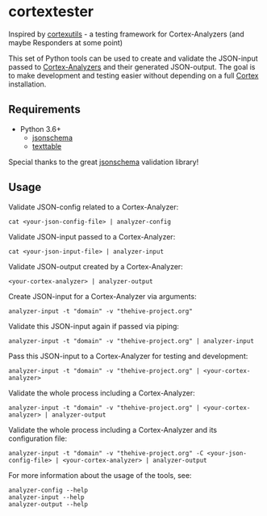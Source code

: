 # cortextester

Inspired by [cortexutils](https://github.com/TheHive-Project/cortexutils) - a testing framework for Cortex-Analyzers (and maybe Responders at some point)

This set of Python tools can be used to create and validate the JSON-input passed to [Cortex-Analyzers](https://github.com/TheHive-Project/Cortex-Analyzers/) and their generated JSON-output. The goal is to make development and testing easier without depending on a full [Cortex](https://github.com/TheHive-Project/CortexDocs) installation.

## Requirements

* Python 3.6+
    * [jsonschema](https://github.com/Julian/jsonschema)
    * [texttable](https://github.com/foutaise/texttable)

Special thanks to the great [jsonschema](https://json-schema.org/) validation library!

## Usage

Validate JSON-config related to a Cortex-Analyzer:
```
cat <your-json-config-file> | analyzer-config
```

Validate JSON-input passed to a Cortex-Analyzer:
```
cat <your-json-input-file> | analyzer-input
```

Validate JSON-output created by a Cortex-Analyzer:
```
<your-cortex-analyzer> | analyzer-output
```

Create JSON-input for a Cortex-Analyzer via arguments:
```
analyzer-input -t "domain" -v "thehive-project.org"
```

Validate this JSON-input again if passed via piping:
```
analyzer-input -t "domain" -v "thehive-project.org" | analyzer-input
```

Pass this JSON-input to a Cortex-Analyzer for testing and development:
```
analyzer-input -t "domain" -v "thehive-project.org" | <your-cortex-analyzer>
```

Validate the whole process including a Cortex-Analyzer:
```
analyzer-input -t "domain" -v "thehive-project.org" | <your-cortex-analyzer> | analyzer-output
```

Validate the whole process including a Cortex-Analyzer and its configuration file:
```
analyzer-input -t "domain" -v "thehive-project.org" -C <your-json-config-file> | <your-cortex-analyzer> | analyzer-output
```

For more information about the usage of the tools, see:
```
analyzer-config --help
analyzer-input --help
analyzer-output --help
```
